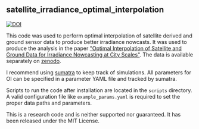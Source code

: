 satellite_irradiance_optimal_interpolation
------------------------------------------
[![DOI](https://zenodo.org/badge/DOI/10.5281/zenodo.166799.svg)](https://doi.org/10.5281/zenodo.166799)

This code was used to perform optimal interpolation of satellite derived
and ground sensor data to produce better irradiance nowcasts. It was used
to produce the analysis in the paper ["Optimal Interpolation of Satellite
and Ground Data for Irradiance Nowcasting at City Scales"](https://www.sciencedirect.com/science/article/pii/S0038092X17300555). The data is
available separately on [zenodo](https://zenodo.org/record/166769).

I recommend using [sumatra](http://sumatra.readthedocs.io) to keep track of
simulations. All parameters for OI can be specified in a parameter YAML file
and tracked by sumatra.

Scripts to run the code after installation are located in the ``scripts`` directory.
A valid configuration file like ``example_params.yaml`` is required to set the proper data paths and parameters.

This is a research code and is neither supported nor guaranteed. It has
been released under the MIT License.
